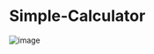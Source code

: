 # Simple-Calculator
![image](https://user-images.githubusercontent.com/22547443/178096161-cd83f40a-9121-4241-9f58-7fc33fd3966d.png)
